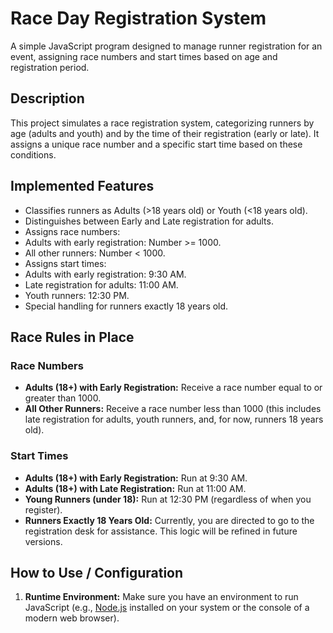 # Race Day Registration System

A simple JavaScript program designed to manage runner registration for an event, assigning race numbers and start times based on age and registration period.

## Description

This project simulates a race registration system, categorizing runners by age (adults and youth) and by the time of their registration (early or late). It assigns a unique race number and a specific start time based on these conditions.

## Implemented Features

* Classifies runners as Adults (>18 years old) or Youth (<18 years old).
* Distinguishes between Early and Late registration for adults.
* Assigns race numbers:
* Adults with early registration: Number >= 1000.
* All other runners: Number < 1000.
* Assigns start times:
* Adults with early registration: 9:30 AM.
* Late registration for adults: 11:00 AM.
* Youth runners: 12:30 PM.
* Special handling for runners exactly 18 years old.

## Race Rules in Place

### Race Numbers
* **Adults (18+) with Early Registration:** Receive a race number equal to or greater than 1000.
* **All Other Runners:** Receive a race number less than 1000 (this includes late registration for adults, youth runners, and, for now, runners 18 years old).

### Start Times
* **Adults (18+) with Early Registration:** Run at 9:30 AM.
* **Adults (18+) with Late Registration:** Run at 11:00 AM.
* **Young Runners (under 18):** Run at 12:30 PM (regardless of when you register).
* **Runners Exactly 18 Years Old:** Currently, you are directed to go to the registration desk for assistance. This logic will be refined in future versions.

## How to Use / Configuration

1. **Runtime Environment:** Make sure you have an environment to run JavaScript (e.g., [Node.js](https://nodejs.org/) installed on your system or the console of a modern web browser).
